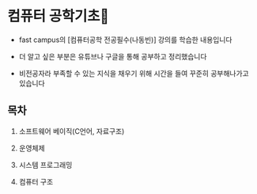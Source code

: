 # 컴퓨터 공학기초&#127752;

- fast campus의 [컴퓨터공학 전공필수(나동빈)] 강의를 학습한 내용입니다

- 더 알고 싶은 부분은 유튜브나 구글을 통해 공부하고 정리했습니다

- 비전공자라 부족할 수 있는 지식을 채우기 위해 시간을 들여 꾸준히 공부해나가고 있습니다



## 목차
1. 소프트웨어 베이직(C언어, 자료구조)

2. 운영체제
3. 시스템 프로그래밍
4. 컴퓨터 구조

